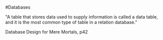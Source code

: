 #Databases 

"A table that stores data used to supply information is called a data table, and it is the most common type of table in a relation database."

Database Design for Mere Mortals, p42